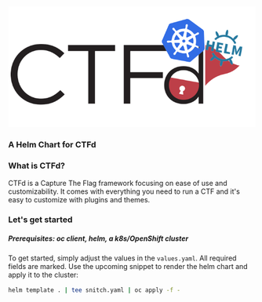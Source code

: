 
<p align="center">
<img src="static/ctfd-helm.png">
<h3>A Helm Chart for CTFd</h3>
</p>

### What is CTFd?
CTFd is a Capture The Flag framework focusing on ease of use and customizability. It comes with everything you need to run a CTF and it's easy to customize with plugins and themes.

### Let's get started
##### Prerequisites: oc client, helm, a k8s/OpenShift cluster

To get started, simply adjust the values in the `values.yaml`. All required fields are marked. Use the upcoming snippet to render the helm chart and apply it to the cluster:

```bash
helm template . | tee snitch.yaml | oc apply -f -
```
